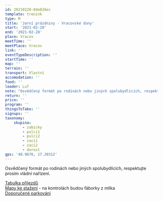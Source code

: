 ```yaml
---
id: 20210220-8de826ec
template: trenink
type: M
title: 'Jarní prázdniny - Vracovské duny'
start: '2021-02-20'
end: '2021-02-28'
place: Vracov
meetTime: ''
meetPlace: Vracov
link: ''
eventTypeDescription: ''
startTime: ''
map: ''
terrain: ''
transport: Vlastní
accomodation: ''
food: ''
leader: Luf
note: "Osvědčený formát po rodinách nebo jiných spolubydlících, respektujte prosím vládní nařízení.\r\n\r\nVrací se nám teplejší počasí, tak jednou zase zkusme pěkný COB na mapě v měřítku 1 : 10 000.\r\nKategorie C, K, D a H mají na výběr z plné mapy a z mapy bez cest (CU, KU, DU, HU).\r\nKdo si nevěří bez cest, tak doporucuji vytisknout obě mapy, dát si je do mapníku a v případě potíží můžete otočit na mapu s cestami.\r\n\r\n[Tabulka příjezdů](https://docs.google.com/spreadsheets/d/1uuSur3nxZs5N3UMYwT_HRUCZ582tbs8a0m7ihgzFHkE/edit?usp=sharing)\r\n[Mapy ke stažení](https://drive.google.com/drive/folders/1hFl1U4DuImce8cU7vIwQbw5Xcb93C_Cy?usp=sharing) - na kontrolách budou fáborky z mlíka\r\n[Doporučené parkování](https://en.mapy.cz/s/fagekelete)\r\n\r\nKdo nemá možnost tisku map, může se ozvat Lufovi a vyzvednout si je po domluvě."
return: ''
price: ''
program: ''
thingsToTake: ''
signups: ''
taxonomy:
    skupina:
        - zabicky
        - pulci1
        - pulci2
        - zaci1
        - zaci2
        - dorost
gps: '48.9676, 17.20312'
---
```


Osvědčený formát po rodinách nebo jiných spolubydlících, respektujte prosím vládní nařízení.

[Tabulka příjezdů](https://docs.google.com/spreadsheets/d/1uuSur3nxZs5N3UMYwT_HRUCZ582tbs8a0m7ihgzFHkE/edit?usp=sharing)  
[Mapy ke stažení](https://drive.google.com/drive/folders/1hFl1U4DuImce8cU7vIwQbw5Xcb93C_Cy?usp=sharing) - na kontrolách budou fáborky z mlíka  
[Doporučené parkování](https://en.mapy.cz/s/fagekelete)